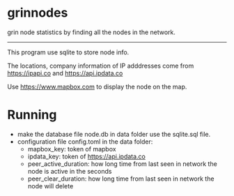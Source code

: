 # grinnodes
grin node statistics by finding all the nodes in the network.

---

This program use sqlite to store node info.

The locations, company information of IP adddresses come from  <https://ipapi.co> and <https://api.ipdata.co>

Use <https://www.mapbox.com> to display the node on the map.

# Running
* make the database file node.db in data folder use the sqlite.sql file.
* configuration file config.toml in the data folder:
    * mapbox_key:  token of mapbox
    * ipdata_key:  token of https://api.ipdata.co 
    * peer_active_duration: how long time from last seen in network the node is active in the seconds
    * peer_clear_duration: how long time from last seen in network the node will delete
    
